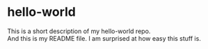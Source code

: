 # hello-world
This is a short description of my hello-world repo.  
And this is my README file.  I am surprised at how easy this stuff is.
